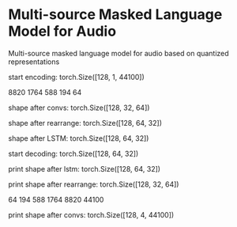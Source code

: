 # Multi-source Masked Language Model for Audio
Multi-source masked language model for audio based on quantized representations

start encoding: torch.Size([128, 1, 44100])

8820
1764
588
194
64

shape after convs: torch.Size([128, 32, 64])

shape after rearrange: torch.Size([128, 64, 32])

shape after LSTM: torch.Size([128, 64, 32])

start decoding: torch.Size([128, 64, 32])

print shape after lstm: torch.Size([128, 64, 32])

print shape after rearrange: torch.Size([128, 32, 64])

64
194
588
1764
8820
44100

print shape after convs: torch.Size([128, 4, 44100])